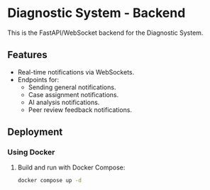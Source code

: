 # Diagnostic System - Backend

This is the FastAPI/WebSocket backend for the Diagnostic System.

## Features
- Real-time notifications via WebSockets.
- Endpoints for:
  - Sending general notifications.
  - Case assignment notifications.
  - AI analysis notifications.
  - Peer review feedback notifications.

## Deployment

### Using Docker
1. Build and run with Docker Compose:
   ```bash
   docker compose up -d
